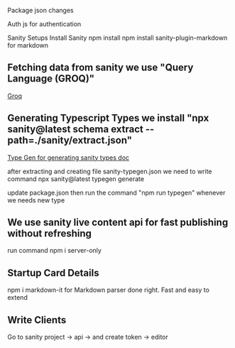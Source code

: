 Package json changes

Auth js for authentication

Sanity Setups
Install Sanity npm install
npm install sanity-plugin-markdown for markdown

## Fetching data from sanity we use "Query Language (GROQ)"

<a href='https://www.sanity.io/docs/groq'>Groq<a>

## Generating Typescript Types we install "npx sanity@latest schema extract --path=./sanity/extract.json"

<a href="https://www.sanity.io/docs/sanity-typegen">Type Gen for generating sanity types doc</a>

after extracting and creating file sanity-typegen.json we need to write command
npx sanity@latest typegen generate

update package.json
then run the command "npm run typegen" whenever we needs new type

## We use sanity live content api for fast publishing without refreshing

run command npm i server-only

## Startup Card Details

npm i markdown-it for Markdown parser done right. Fast and easy to extend

## Write Clients

Go to sanity project -> api -> and create token -> editor
